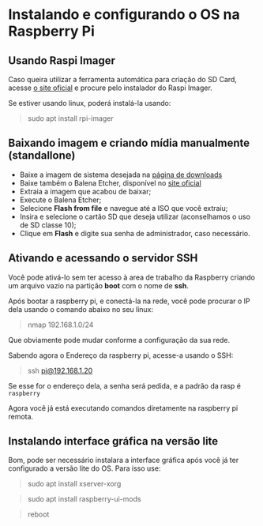 # Instalando e configurando o OS na Raspberry Pi

## Usando Raspi Imager

Caso queira utilizar a ferramenta automática para criação do SD Card, acesse [o site oficial](https://www.raspberrypi.org/software/) e procure pelo instalador do Raspi Imager.

Se estiver usando linux, poderá instalá-la usando:

> sudo apt install rpi-imager

## Baixando imagem e criando mídia manualmente (standallone)

- Baixe a imagem de sistema desejada na [página de downloads](https://www.raspberrypi.org/software/operating-systems/)
- Baixe também o Balena Etcher, disponível no [site oficial](https://www.balena.io/etcher/?)
- Extraia a imagem que acabou de baixar;
- Execute o Balena Etcher;
- Selecione **Flash from file** e navegue até a ISO que você extraiu;
- Insira e selecione o cartão SD que deseja utilizar (aconselhamos o uso de SD classe 10);
- Clique em **Flash** e digite sua senha de administrador, caso necessário.

## Ativando e acessando o servidor SSH

Você pode ativá-lo sem ter acesso à area de trabalho da Raspberry criando um arquivo vazio na partição **boot** com o nome de **ssh**.

Após bootar a raspberry pi, e conectá-la na rede, você pode procurar o IP dela usando o comando abaixo no seu linux:

> nmap 192.168.1.0/24

Que obviamente pode mudar conforme a configuração da sua rede.

Sabendo agora o Endereço da raspberry pi, acesse-a usando o SSH:

> ssh pi@192.168.1.20

Se esse for o endereço dela, a senha será pedida, e a padrão da rasp é `raspberry`

Agora você já está executando comandos diretamente na raspberry pi remota.

## Instalando interface gráfica na versão lite

Bom, pode ser necessário instalara a interface gráfica após você já ter configurado a versão lite do OS. Para isso use:

> sudo apt install xserver-xorg

> sudo apt install raspberry-ui-mods

> reboot

